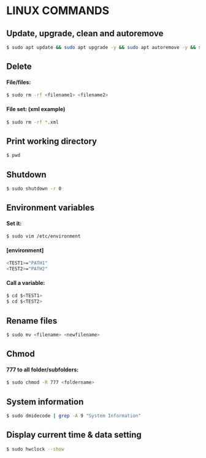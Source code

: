 # LINUX COMMANDS
## Update, upgrade, clean and autoremove

```sh
$ sudo apt update && sudo apt upgrade -y && sudo apt autoremove -y && sudo apt install -f -y && sudo apt auto-clean -y
```

## Delete
#### File/files:

```sh
$ sudo rm -rf <filename1> <filename2>
```

#### File set: (xml example)

```sh
$ sudo rm -rf *.xml
```

## Print working directory

```sh
$ pwd
```

## Shutdown

```sh
$ sudo shutdown -r 0
```

## Environment variables
#### Set it:

```sh
$ sudo vim /etc/environment
```

#### [environment]

```sh
<TEST1>="PATH1"
<TEST2>="PATH2"
```

#### Call a variable:

```sh
$ cd $<TEST1>
$ cd $<TEST2>
```

## Rename files

```sh
$ sudo mv <filename> <newfilename>
```

## Chmod
#### 777 to all folder/subfolders:

```sh
$ sudo chmod -R 777 <foldername>
```

## System information

```sh
$ sudo dmidecode | grep -A 9 "System Information"
```

## Display current time & data setting

```sh
$ sudo hwclock --show
```